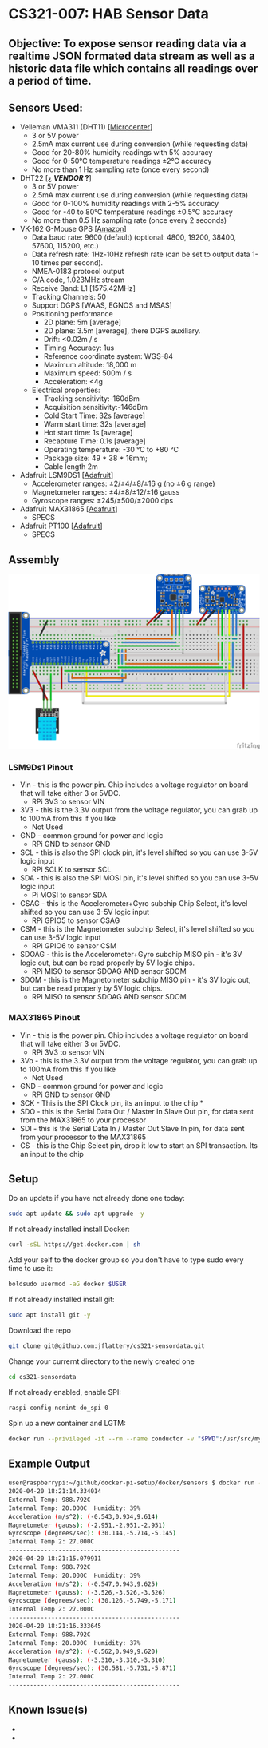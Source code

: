 # CS321-007: HAB Sensor Data
## Objective: To expose sensor reading data via a realtime JSON formated data stream as well as a historic data file which contains all readings over a period of time.
## Sensors Used:
* Velleman VMA311 (DHT11) [[Microcenter](https://www.microcenter.com/product/613629/velleman-dht11-digital-temperature-humidity-sensor-module-for-arduino)]
  * 3 or 5V power
  * 2.5mA max current use during conversion (while requesting data)
  * Good for 20-80% humidity readings with 5% accuracy
  * Good for 0-50°C temperature readings ±2°C accuracy
  * No more than 1 Hz sampling rate (once every second)
* DHT22 [**¿ _VENDOR_ ?**]
  * 3 or 5V power
  * 2.5mA max current use during conversion (while requesting data)
  * Good for 0-100% humidity readings with 2-5% accuracy
  * Good for -40 to 80°C temperature readings ±0.5°C accuracy
  * No more than 0.5 Hz sampling rate (once every 2 seconds)
* VK-162 G-Mouse GPS [[Amazon](https://www.amazon.com/gp/product/B078Y52FGQ)]
  * Data baud rate: 9600 (default) (optional: 4800, 19200, 38400, 57600, 115200, etc.) 
  * Data refresh rate: 1Hz-10Hz refresh rate (can be set to output data 1-10 times per second). 
  * NMEA-0183 protocol output 
  * C/A code, 1.023MHz stream
  * Receive Band: L1 [1575.42MHz]
  * Tracking Channels: 50
  * Support DGPS [WAAS, EGNOS and MSAS]
  * Positioning performance
    * 2D plane: 5m [average]
    * 2D plane: 3.5m [average], there DGPS auxiliary.
    * Drift: <0.02m / s
    * Timing Accuracy: 1us
    * Reference coordinate system: WGS-84
    * Maximum altitude: 18,000 m
    * Maximum speed: 500m / s
    * Acceleration: <4g
  * Electrical properties:
    * Tracking sensitivity:-160dBm
    * Acquisition sensitivity:-146dBm
    * Cold Start Time: 32s [average]
    * Warm start time: 32s [average]
    * Hot start time: 1s [average]
    * Recapture Time: 0.1s [average]
    * Operating temperature: -30 ℃ to +80 ℃
    * Package size:  49 * 38 * 16mm;
    * Cable length 2m
* Adafruit LSM9DS1 [[Adafruit](https://www.adafruit.com/product/3387)]
  * Accelerometer ranges: ±2/±4/±8/±16 g (no ±6 g range)
  * Magnetometer ranges: ±4/±8/±12/±16 gauss
  * Gyroscope ranges: ±245/±500/±2000 dps
* Adafruit MAX31865 [[Adafruit](https://www.adafruit.com/product/3328)]
  * SPECS
* Adafruit PT100 [[Adafruit](https://www.adafruit.com/product/3290)]
  * SPECS

## Assembly
![Fritzing Diagram](gpio-sensor-diagram.png)
### LSM9Ds1 Pinout
  * Vin - this is the power pin. Chip includes a voltage regulator on board that will take either 3 or 5VDC.
    * RPi 3V3 to sensor VIN
  * 3V3 - this is the 3.3V output from the voltage regulator, you can grab up to 100mA from this if you like
    * Not Used
  * GND - common ground for power and logic
    * RPi GND to sensor GND
  * SCL - this is also the SPI clock pin, it's level shifted so you can use 3-5V logic input
    * RPi SCLK to sensor SCL
  * SDA - this is also the SPI MOSI pin, it's level shifted so you can use 3-5V logic input
    * Pi MOSI to sensor SDA
  * CSAG - this is the Accelerometer+Gyro subchip Chip Select, it's level shifted so you can use 3-5V logic input
    * RPi GPIO5 to sensor CSAG
  * CSM - this is the Magnetometer subchip Select, it's level shifted so you can use 3-5V logic input
    * RPi GPIO6 to sensor CSM
  * SDOAG - this is the Accelerometer+Gyro subchip MISO pin - it's 3V logic out, but can be read properly by 5V logic chips.
    * RPi MISO to sensor SDOAG AND sensor SDOM
  * SDOM - this is the Magnetometer subchip MISO pin - it's 3V logic out, but can be read properly by 5V logic chips.
    * RPi MISO to sensor SDOAG AND sensor SDOM

### MAX31865 Pinout
  * Vin - this is the power pin. Chip includes a voltage regulator on board that will take either 3 or 5VDC.
    * RPi 3V3 to sensor VIN
  * 3Vo - this is the 3.3V output from the voltage regulator, you can grab up to 100mA from this if you like
    * Not Used
  * GND - common ground for power and logic
    * RPi GND to sensor GND
  * SCK - This is the SPI Clock pin, its an input to the chip
    * 
  * SDO - this is the Serial Data Out / Master In Slave Out pin, for data sent from the MAX31865 to your processor
  * SDI - this is the Serial Data In / Master Out Slave In pin, for data sent from your processor to the MAX31865
  * CS - this is the Chip Select pin, drop it low to start an SPI transaction. Its an input to the chip

## Setup
Do an update if you have not already done one today:
```bash
sudo apt update && sudo apt upgrade -y
```
If not already installed install Docker:
```bash 
curl -sSL https://get.docker.com | sh
```
Add your self to the docker group so you don't have to type sudo every time to use it:
```bash
boldsudo usermod -aG docker $USER
```
If not already installed install git:
```bash
sudo apt install git -y
```
Download the repo
```bash
git clone git@github.com:jflattery/cs321-sensordata.git
```
Change your currernt directory to the newly created one
```bash
cd cs321-sensordata
```
If not already enabled, enable SPI:
```bash
raspi-config nonint do_spi 0
```
Spin up a new container and LGTM:
```bash
docker run --privileged -it --rm --name conductor -v "$PWD":/usr/src/myapp -w /usr/src/myapp circuit-python:latest python app/conductor.py
```
## Example Output
```bash
user@raspberrypi:~/github/docker-pi-setup/docker/sensors $ docker run --privileged -it --rm --name conductor -v "$PWD":/usr/src/myapp -w /usr/src/myapp circuit-python:latest python app/conductor.py
2020-04-20 18:21:14.334014
External Temp: 988.792C
Internal Temp: 20.000C  Humidity: 39%
Acceleration (m/s^2): (-0.543,0.934,9.614)
Magnetometer (gauss): (-2.951,-2.951,-2.951)
Gyroscope (degrees/sec): (30.144,-5.714,-5.145)
Internal Temp 2: 27.000C
------------------------------------------------
2020-04-20 18:21:15.079911
External Temp: 988.792C
Internal Temp: 20.000C  Humidity: 39%
Acceleration (m/s^2): (-0.547,0.943,9.625)
Magnetometer (gauss): (-3.526,-3.526,-3.526)
Gyroscope (degrees/sec): (30.126,-5.749,-5.171)
Internal Temp 2: 27.000C
------------------------------------------------
2020-04-20 18:21:16.333645
External Temp: 988.792C
Internal Temp: 20.000C  Humidity: 37%
Acceleration (m/s^2): (-0.562,0.949,9.620)
Magnetometer (gauss): (-3.310,-3.310,-3.310)
Gyroscope (degrees/sec): (30.581,-5.731,-5.871)
Internal Temp 2: 27.000C
------------------------------------------------
```

## Known Issue(s)
  * 
  *
